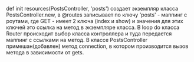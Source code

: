 def init
resources(PostsController, 'posts') создает экземпляр класса PostsController.new, в @routes записывает по ключу 'posts' - маппинг с роутами, где GET - имеет 2 ключа (index и show) и значения для этих ключей это ссылка на метод в экземпляре класса.
В loop do класса Router происходит выбор класса контроллера и туда передается маппинг с ссылками на метод.
В классе PostsController примешан(добавлен) метод connection, в котором производится вызов метода в зависимости от gets.




